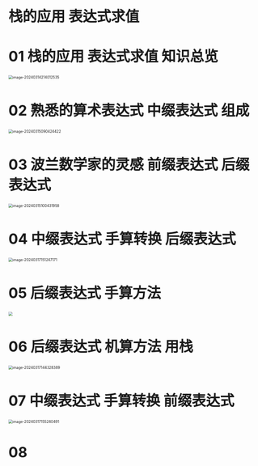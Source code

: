 # 栈的应用 表达式求值 



# 01 栈的应用 表达式求值 知识总览

<img src="https://cvp.oss-cn-shanghai.aliyuncs.com/picgo/202403142140664.png" alt="image-20240314214012535" style="zoom:50%;" />



# 02 熟悉的算术表达式 中缀表达式 组成

<img src="https://cvp.oss-cn-shanghai.aliyuncs.com/picgo/202403150904524.png" alt="image-20240315090424422" style="zoom:50%;" />



# 03 波兰数学家的灵感 前缀表达式 后缀表达式

<img src="https://cvp.oss-cn-shanghai.aliyuncs.com/picgo/202403151004016.png" alt="image-20240315100431958" style="zoom:50%;" />



# 04 中缀表达式 手算转换 后缀表达式

<img src="https://cvp.oss-cn-shanghai.aliyuncs.com/picgo/202403171512557.png" alt="image-20240317151247171" style="zoom:50%;" />

# 05 后缀表达式 手算方法

<img src="https://cvp.oss-cn-shanghai.aliyuncs.com/picgo/202403162155186.png" style="zoom:50%;" />

# 06 后缀表达式 机算方法 用栈

<img src="https://cvp.oss-cn-shanghai.aliyuncs.com/picgo/202403171443760.png" alt="image-20240317144328389" style="zoom:50%;" />

# 07 中缀表达式 手算转换 前缀表达式

<img src="https://cvp.oss-cn-shanghai.aliyuncs.com/picgo/202403171552768.png" alt="image-20240317155240491" style="zoom:50%;" />

# 08
